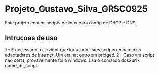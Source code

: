 # Projeto_Gustavo_Silva_GRSC0925
Este projeto contem scripts de linux para config de DHCP e DNS 
## Intruçoes de uso
1 - É necessário o servidor que for usado estes scripts tenham dois adaptadores de internet. Um em nat outro em bridged. 
2 - Caso um script nao corra, provavelmente foi o windows. Usa o comando dos2unix nome_do_script.

